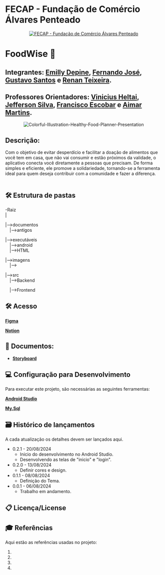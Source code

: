 # FECAP - Fundação de Comércio Álvares Penteado

<p align="center">
<a href= "https://www.fecap.br/"><img src="https://encrypted-tbn0.gstatic.com/images?q=tbn:ANd9GcRhZPrRa89Kma0ZZogxm0pi-tCn_TLKeHGVxywp-LXAFGR3B1DPouAJYHgKZGV0XTEf4AE&usqp=CAU" alt="FECAP - Fundação de Comércio Álvares Penteado" border="0"></a>
</p>

# FoodWise 🥗

## Integrantes: <a href="https://www.linkedin.com/in/emillydepine/">Emilly Depine</a>, <a href="https://www.linkedin.com/in/fernando-jos%C3%A9-dos-santos-a7a449135/">Fernando José</a>, <a href="https://www.linkedin.com/in/gustavo-santos-543853246/">Gustavo Santos</a> e <a href="https://www.linkedin.com/in/renan-teixeira-pinheiro-62b550238/">Renan Teixeira</a>.

## Professores Orientadores: <a href="https://www.linkedin.com/in/vheltai/">Vinicius Heltai</a>, <a href="https://www.linkedin.com/in/jefferson-o-silva/">Jefferson Silva</a>, <a href="https://www.linkedin.com/in/francisco-escobar/">Francisco Escobar</a> e <a href="https://www.linkedin.com/in/aimarlopes/">Aimar Martins</a>.



<p align="center">
<img src="https://i.ibb.co/xLjsLYD/Colorful-Illustration-Healthy-Food-Planner-Presentation.png" alt="Colorful-Illustration-Healthy-Food-Planner-Presentation" border="0">

## Descrição:
Com o objetivo de evitar desperdício e facilitar a doação de alimentos que você tem em casa, que não vai consumir e estão próximos da validade, o aplicativo conecta você diretamente a pessoas que precisam. De forma simples e eficiente, ele promove a solidariedade, tornando-se a ferramenta ideal para quem deseja contribuir com a comunidade e fazer a diferença.
<br><br>

## 🛠 Estrutura de pastas

-Raiz<br>
|<br>

|-->documentos<br>
  &emsp;|-->antigos<br>
  
|-->executáveis<br>
  &emsp;|-->android<br>
  &emsp;|-->HTML<br>
  
|-->imagens<br>
  &emsp;|-->

|-->src<br>
  &emsp;|-->Backend<br>

  &emsp;|-->Frontend<br>


## 🛠 Acesso

<b><a href="https://www.figma.com/design/B5mBc04JXVIKuqE1drn8Vb/Prot%C3%B3tipo-App-FOODWISE?node-id=0-1">Figma</a></b>

<b><a href="https://alpine-cork-54d.notion.site/PI-Aplicativo-Mobile-7244bdbd83034526abf24079a646da7b?pvs=4">Notion</a></b>

## 📂 Documentos:
- <b><a href="https://drive.google.com/file/d/1REJKZiSbLJVFsJSDli5Nv06gU_8bvW_T/view?usp=sharing">Storyboard</a></b>


## 💻 Configuração para Desenvolvimento
Para executar este projeto, são necessárias as seguintes ferramentas:

<b><a href="https://developer.android.com/studio?gad_source=1&gclid=Cj0KCQjwmOm3BhC8ARIsAOSbapXinE3_OX-JtdmdOZ5dpXf-9fcQUkVSaQjmGKnExcd1RtIx_rj4KBoaAkupEALw_wcB&gclsrc=aw.ds&hl=pt-br">Android Studio</a></b>

<b><a href="https://dev.mysql.com/downloads/workbench/">My.Sql</a></b>



## 🗃 Histórico de lançamentos

A cada atualização os detalhes devem ser lançados aqui.

* 0.2.1 - 20/08/2024
    * Inicio do desenvolvimento no Android Studio.
    * Desenvolvendo as telas de "inicio" e "login".
* 0.2.0 - 13/08/2024
    * Definir cores e design.
* 0.1.1 - 08/08/2024
    * Definição do Tema.
* 0.0.1 - 06/08/2024
    * Trabalho em andamento.

## 📋 Licença/License


## 🎓 Referências

Aqui estão as referências usadas no projeto:

1. 
2.
3. 
4. 

